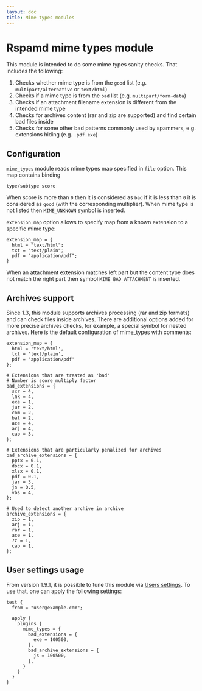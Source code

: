```yaml
---
layout: doc
title: Mime types modules
---
```


# Rspamd mime types module

This module is intended to do some mime types sanity checks. That includes the following:

1. Checks whether mime type is from the `good` list (e.g. `multipart/alternative` or `text/html`)
2. Checks if a mime type is from the `bad` list (e.g. `multipart/form-data`)
3. Checks if an attachment filename extension is different from the intended mime type
4. Checks for archives content (rar and zip are supported) and find certain bad files inside
5. Checks for some other bad patterns commonly used by spammers, e.g. extensions hiding (e.g. `.pdf.exe`)

## Configuration

`mime_types` module reads mime types map specified in `file` option. This map contains binding

```
type/subtype score
```

When score is more than `0` then it is considered as `bad` if it is less than `0` it is considered as `good` (with the corresponding multiplier).
When mime type is not listed then `MIME_UNKNOWN` symbol is inserted.

`extension_map` option allows to specify map from a known extension to a specific mime type:

~~~ucl
extension_map = {
  html = "text/html";
  txt = "text/plain";
  pdf = "application/pdf";
}
~~~

When an attachment extension matches left part but the content type does not match the right part then symbol `MIME_BAD_ATTACHMENT` is inserted.

## Archives support

Since 1.3, this module supports archives processing (rar and zip formats) and can check files inside archives. There are additional options added for more precise archives checks, for example, a special symbol for nested archives. Here is the default configuration of mime_types with comments:

~~~ucl
extension_map = { 
  html = 'text/html',
  txt = 'text/plain',
  pdf = 'application/pdf'
};

# Extensions that are treated as 'bad'
# Number is score multiply factor
bad_extensions = {
  scr = 4,
  lnk = 4,
  exe = 1,
  jar = 2,
  com = 2,
  bat = 2,
  ace = 4,
  arj = 4,
  cab = 3,
};

# Extensions that are particularly penalized for archives
bad_archive_extensions = {
  pptx = 0.1,
  docx = 0.1,
  xlsx = 0.1,
  pdf = 0.1,
  jar = 3,
  js = 0.5,
  vbs = 4,
};

# Used to detect another archive in archive
archive_extensions = {
  zip = 1,
  arj = 1,
  rar = 1,
  ace = 1,
  7z = 1,
  cab = 1,
};
~~~

## User settings usage

From version 1.9.1, it is possible to tune this module via [Users settings](https://rspamd.com/doc/configuration/settings.html). To use that, one can apply the following settings:

~~~ucl
test {
  from = "user@example.com";

  apply {
    plugins {
      mime_types = {
        bad_extensions = {
          exe = 100500,
        },
        bad_archive_extensions = {
          js = 100500,
        },
      }
    }
  }
}
~~~
